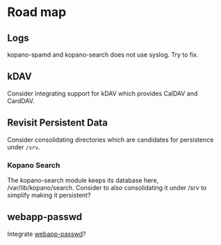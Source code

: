 # Road map

## Logs

kopano-spamd and kopano-search does not use syslog. Try to fix.

## kDAV

Consider integrating support for kDAV which provides CalDAV and CardDAV.

## Revisit Persistent Data

Consider consolidating directories which are candidates for persistence under `/srv`.

### Kopano Search

The kopano-search module keeps its database here, /var/lib/kopano/search.
Consider to also consolidating it under /srv to simplify making it persistent?

## webapp-passwd

Integrate [webapp-passwd](https://github.com/silentsakky/zarafa-webapp-passwd)?
